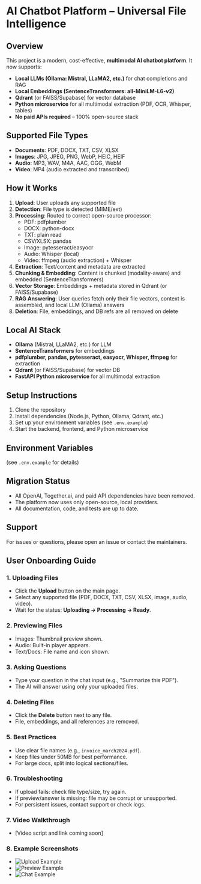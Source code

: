 # AI Chatbot Platform – Universal File Intelligence

## Overview
This project is a modern, cost-effective, **multimodal AI chatbot platform**. It now supports:
- **Local LLMs (Ollama: Mistral, LLaMA2, etc.)** for chat completions and RAG
- **Local Embeddings (SentenceTransformers: all-MiniLM-L6-v2)**
- **Qdrant** (or FAISS/Supabase) for vector database
- **Python microservice** for all multimodal extraction (PDF, OCR, Whisper, tables)
- **No paid APIs required** – 100% open-source stack

## Supported File Types
- **Documents**: PDF, DOCX, TXT, CSV, XLSX
- **Images**: JPG, JPEG, PNG, WebP, HEIC, HEIF
- **Audio**: MP3, WAV, M4A, AAC, OGG, WebM
- **Video**: MP4 (audio extracted and transcribed)

## How it Works
1. **Upload**: User uploads any supported file
2. **Detection**: File type is detected (MIME/ext)
3. **Processing**: Routed to correct open-source processor:
   - PDF: pdfplumber
   - DOCX: python-docx
   - TXT: plain read
   - CSV/XLSX: pandas
   - Image: pytesseract/easyocr
   - Audio: Whisper (local)
   - Video: ffmpeg (audio extraction) + Whisper
4. **Extraction**: Text/content and metadata are extracted
5. **Chunking & Embedding**: Content is chunked (modality-aware) and embedded (SentenceTransformers)
6. **Vector Storage**: Embeddings + metadata stored in Qdrant (or FAISS/Supabase)
7. **RAG Answering**: User queries fetch only their file vectors, context is assembled, and local LLM (Ollama) answers
8. **Deletion**: File, embeddings, and DB refs are all removed on delete

## Local AI Stack
- **Ollama** (Mistral, LLaMA2, etc.) for LLM
- **SentenceTransformers** for embeddings
- **pdfplumber, pandas, pytesseract, easyocr, Whisper, ffmpeg** for extraction
- **Qdrant** (or FAISS/Supabase) for vector DB
- **FastAPI Python microservice** for all multimodal extraction

## Setup Instructions
1. Clone the repository
2. Install dependencies (Node.js, Python, Ollama, Qdrant, etc.)
3. Set up your environment variables (see `.env.example`)
4. Start the backend, frontend, and Python microservice

## Environment Variables
(see `.env.example` for details)

## Migration Status
- All OpenAI, Together.ai, and paid API dependencies have been removed.
- The platform now uses only open-source, local providers.
- All documentation, code, and tests are up to date.

## Support
For issues or questions, please open an issue or contact the maintainers.

## User Onboarding Guide

### 1. Uploading Files
- Click the **Upload** button on the main page.
- Select any supported file (PDF, DOCX, TXT, CSV, XLSX, image, audio, video).
- Wait for the status: **Uploading → Processing → Ready**.

### 2. Previewing Files
- Images: Thumbnail preview shown.
- Audio: Built-in player appears.
- Text/Docs: File name and icon shown.

### 3. Asking Questions
- Type your question in the chat input (e.g., "Summarize this PDF").
- The AI will answer using only your uploaded files.

### 4. Deleting Files
- Click the **Delete** button next to any file.
- File, embeddings, and all references are removed.

### 5. Best Practices
- Use clear file names (e.g., `invoice_march2024.pdf`).
- Keep files under 50MB for best performance.
- For large docs, split into logical sections/files.

### 6. Troubleshooting
- If upload fails: check file type/size, try again.
- If preview/answer is missing: file may be corrupt or unsupported.
- For persistent issues, contact support or check logs.

### 7. Video Walkthrough
- [Video script and link coming soon]

### 8. Example Screenshots
- ![Upload Example](./docs/screenshots/upload.png)
- ![Preview Example](./docs/screenshots/preview.png)
- ![Chat Example](./docs/screenshots/chat.png)